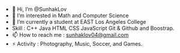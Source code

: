 - 👋 Hi, I’m @SunhakLov
- 👀 I’m interested in Math and Computer Science 
- 🌱 I’m currently a student at EAST Los Angeles College
- Skill : C++ Java HTML CSS JavaScript Git & Github and Boostrap.
- 📫 How to reach me : sunhaklov04@gmail.com
- ⚡ Activity : Photography, Music, Soccer, and Games.

<!---
SunhakLov/SunhakLov is a ✨ special ✨ repository because its `README.md` (this file) appears on your GitHub profile.
You can click the Preview link to take a look at your changes.
--->
